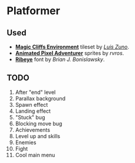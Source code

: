 # Platformer

## Used

* [**Magic Cliffs Environment**](https://ansimuz.itch.io/magic-cliffs-environment) tileset by [*Luis Zuno*](https://www.patreon.com/ansimuz).
* [**Animated Pixel Adventurer**](https://rvros.itch.io/animated-pixel-hero) sprites by *rvros*.
* [**Ribeye**](https://fonts.google.com/specimen/Ribeye) font by *Brian J. Bonislawsky*.

## TODO

1. After "end" level
1. Parallax background
1. Spawn effect
1. Landing effect
1. "Stuck" bug
1. Blocking move bug
1. Achievements
1. Level up and skills
1. Enemies
1. Fight
1. Cool main menu
